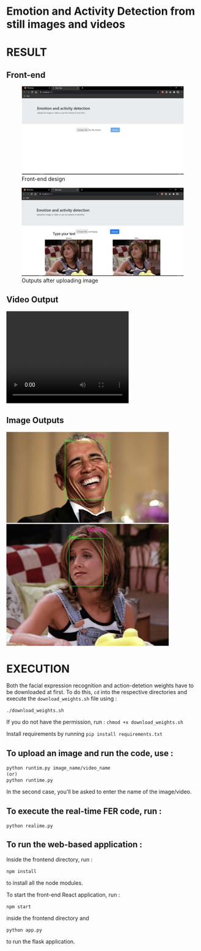 # Emotion and Activity Detection from still images and videos

# RESULT

## Front-end 

<figure>
    <img src='https://github.com/SurajSubramanian/Emotion-and-Activity-Detection/blob/main/images/frontend1.png' alt='missing' width = '425'/>
    <figcaption>Front-end design</figcaption>
</figure>
<figure>
    <img src='https://github.com/SurajSubramanian/Emotion-and-Activity-Detection/blob/main/images/frontend2.png' alt='missing' width = '425'/>
    <figcaption>Outputs after uploading image</figcaption>
</figure>


## Video Output

<video width="320" height="240" controls>
  <source src="https://drive.google.com/file/d/10fwQ4HK_emfmPkviYwL8QLXVSO2cQUiH/preview" type="video/mp4">
</video>

## Image Outputs

<img src="https://github.com/SurajSubramanian/Emotion-and-Activity-Detection/blob/main/images/laughing.png" width="425"/>

<img src="https://github.com/SurajSubramanian/Emotion-and-Activity-Detection/blob/main/images/emotion-activity.png" width="425"/>

# EXECUTION

Both the facial expression recognition and action-detetion weights have to be downloaded at first. To do this, `cd` into the respective directories and execute the `download_weights.sh` file using : 

```
./download_weights.sh
```

If you do not have the permission, run : `chmod +x download_weights.sh`

Install requirements by running `pip install requirements.txt`

## To upload an image and run the code, use :
```
python runtim.py image_name/video_name
(or)
python runtime.py
```

In the second case, you'll be asked to enter the name of the image/video.

## To execute the real-time FER code, run :

```
python realime.py
```

## To run the web-based application :

Inside the frontend directory, run :
```
npm install
```
to install all the node modules.

To start the front-end React application, run :
```
npm start
```
inside the frontend directory and 
```
python app.py
```
to run the flask application.
